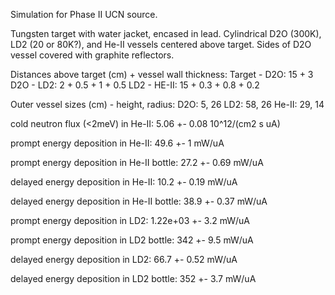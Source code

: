 Simulation for Phase II UCN source.

Tungsten target with water jacket, encased in lead.
Cylindrical D2O (300K), LD2 (20 or 80K?), and He-II vessels centered above target.
Sides of D2O vessel covered with graphite reflectors.

Distances above target (cm) + vessel wall thickness:
Target - D2O: 15 + 3
D2O - LD2: 2 + 0.5 + 1 + 0.5
LD2 - HE-II: 15 + 0.3 + 0.8 + 0.2

Outer vessel sizes (cm) - height, radius:
D2O: 5, 26
LD2: 58, 26
He-II: 29, 14

cold neutron flux (<2meV) in He-II:
5.06 +- 0.08 10^12/(cm2 s uA)

prompt energy deposition in He-II:
49.6 +- 1 mW/uA

prompt energy deposition in He-II bottle:
27.2 +- 0.69 mW/uA

delayed energy deposition in He-II:
10.2 +- 0.19 mW/uA

delayed energy deposition in He-II bottle:
38.9 +- 0.37 mW/uA

prompt energy deposition in LD2:
1.22e+03 +- 3.2 mW/uA

prompt energy deposition in LD2 bottle:
342 +- 9.5 mW/uA

delayed energy deposition in LD2:
66.7 +- 0.52 mW/uA

delayed energy deposition in LD2 bottle:
352 +- 3.7 mW/uA

